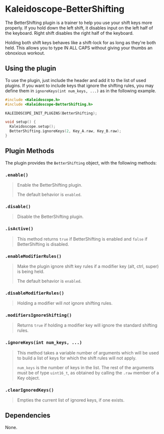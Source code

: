 # Kaleidoscope-BetterShifting

The BetterShifting plugin is a trainer to help you use your shift keys more properly. If you hold down the left shift, it disables input on the left half of the keyboard. Right shift disables the right half of the keyboard.

Holding both shift keys behaves like a shift-lock for as long as they're both held. This allows you to type IN ALL CAPS without giving your thumbs an obnoxious workout.

## Using the plugin

To use the plugin, just include the header and add it to the list of used plugins. If you want to include keys that ignore the shifting rules, you may define them in `ignoreKeys(int num_keys, ...)` as in the following example.

```c++
#include <Kaleidoscope.h>
#include <Kaleidoscope-BetterShifting.h>

KALEIDOSCOPE_INIT_PLUGINS(BetterShifting);

void setup() {
  Kaleidoscope.setup();
  BetterShifting.ignoreKeys(2, Key_A.raw, Key_B.raw);
}
```

## Plugin Methods

The plugin provides the `BetterShifting` object, with the following methods:

### `.enable()`

> Enable the BetterShifting plugin.
>
> The default behavior is `enabled`.

### `.disable()`

> Disable the BetterShifting plugin.

### `.isActive()`

> This method returns `true` if BetterShifting is enabled and `false` if
> BetterShifting is disabled.

### `.enableModifierRules()`

> Make the plugin ignore shift key rules if a modifier key (alt, ctrl, super) is being held.
>
> The default behavior is `enabled`.

### `.disableModifierRules()`

> Holding a modifier will *not* ignore shifting rules.

### `.modifiersIgnoreShifting()`

> Returns `true` if holding a modifier key will ignore the standard shifting rules.

### `.ignoreKeys(int num_keys, ...)`

> This method takes a variable number of arguments which will be used to
> build a list of keys for which the shift rules will not apply.
>
> `num_keys` is the number of keys in the list. The rest of the arguments
> must be of type `uint16_t`, as obtained by calling the `.raw` member of
> a Key object.

### `.clearIgnoredKeys()`

> Empties the current list of ignored keys, if one exists.

## Dependencies

None.